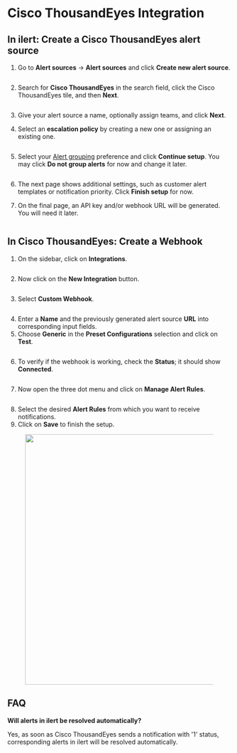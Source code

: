 # Cisco ThousandEyes Integration

## In ilert: Create a Cisco ThousandEyes alert source&#x20;

1.  Go to **Alert sources** -> **Alert sources** and click **Create new alert source**.

    <figure><img src="../.gitbook/assets/Screenshot 2023-08-28 at 10.21.10.png" alt=""><figcaption></figcaption></figure>
2.  Search for **Cisco ThousandEyes** in the search field, click the Cisco ThousandEyes tile, and then **Next**.&#x20;

    <figure><img src="../.gitbook/assets/Screenshot 2023-08-28 at 10.24.23.png" alt=""><figcaption></figcaption></figure>
3. Give your alert source a name, optionally assign teams, and click **Next**.
4.  Select an **escalation policy** by creating a new one or assigning an existing one.

    <figure><img src="../.gitbook/assets/Screenshot 2023-08-28 at 11.37.47.png" alt=""><figcaption></figcaption></figure>
5.  Select your [Alert grouping](../alerting/alert-sources.md#alert-grouping) preference and click **Continue setup**. You may click **Do not group alerts** for now and change it later.&#x20;

    <figure><img src="../.gitbook/assets/Screenshot 2023-08-28 at 11.38.24.png" alt=""><figcaption></figcaption></figure>
6. The next page shows additional settings, such as customer alert templates or notification priority. Click **Finish setup** for now.
7. On the final page, an API key and/or webhook URL will be generated. You will need it later.

<figure><img src="../.gitbook/assets/1 (15).png" alt=""><figcaption></figcaption></figure>

## In Cisco ThousandEyes: Create a Webhook

1. On the sidebar, click on **Integrations**.

<figure><img src="../.gitbook/assets/2 (13).png" alt=""><figcaption></figcaption></figure>

2. Now click on the **New Integration** button.

<figure><img src="../.gitbook/assets/3 (12).png" alt=""><figcaption></figcaption></figure>

3. Select **Custom Webhook**.

<figure><img src="../.gitbook/assets/4 (11).png" alt=""><figcaption></figcaption></figure>

4. Enter a **Name** and the previously generated alert source **URL** into corresponding input fields.
5. Choose **Generic** in the **Preset Configurations** selection and click on **Test**.

<figure><img src="../.gitbook/assets/5 (10).png" alt=""><figcaption></figcaption></figure>

6. To verify if the webhook is working, check the **Status**; it should show **Connected**.

<figure><img src="../.gitbook/assets/6 (11).png" alt=""><figcaption></figcaption></figure>

7. Now open the three dot menu and click on **Manage Alert Rules**.

<figure><img src="../.gitbook/assets/7 (8).png" alt=""><figcaption></figcaption></figure>

8. Select the desired **Alert Rules** from which you want to receive notifications.
9. Click on **Save** to finish the setup.

<figure><img src="../.gitbook/assets/8 (6).png" alt="" width="563"><figcaption></figcaption></figure>

## FAQ <a href="#faq" id="faq"></a>

**Will alerts in ilert be resolved automatically?**

Yes, as soon as Cisco ThousandEyes sends a notification with '1' status, corresponding alerts in ilert will be resolved automatically.
